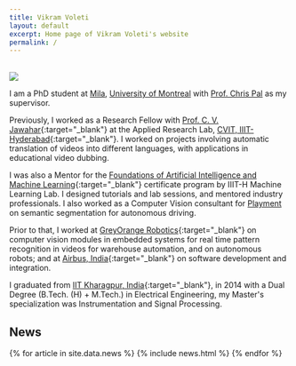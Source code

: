 ```yaml
---
title: Vikram Voleti
layout: default
excerpt: Home page of Vikram Voleti's website
permalink: /
---
```


<br/>

<img class="profile-picture" src="{{site.url}}{{site.baseurl}}/images/profile-picture/profile_picture.jpg">

I am a PhD student at <a href="https://mila.quebec/en/">Mila</a>, <a href="https://diro.umontreal.ca/">University of Montreal</a> with <a href="https://mila.quebec/en/person/pal-christopher/">Prof. Chris Pal</a> as my supervisor.

Previously, I worked as a Research Fellow with [Prof. C. V. Jawahar](https://faculty.iiit.ac.in/~jawahar/){:target="_blank"} at the Applied Research Lab, [CVIT, IIIT-Hyderabad](https://cvit.iiit.ac.in){:target="_blank"}. I worked on projects involving automatic translation of videos into different languages, with applications in educational video dubbing.

I was also a Mentor for the [Foundations of Artificial Intelligence and Machine Learning](https://www.talentsprint.com/aiml.dpl){:target="_blank"} certificate program by IIIT-H Machine Learning Lab. I designed tutorials and lab sessions, and mentored industry professionals. I also worked as a Computer Vision consultant for <a href="https://playment.io">Playment</a> on semantic segmentation for autonomous driving.

Prior to that, I worked at [GreyOrange Robotics](http://www.greyorange.com/){:target="_blank"} on computer vision modules in embedded systems for real time pattern recognition in videos for warehouse automation, and on autonomous robots; and at [Airbus, India](http://www.airbus.com/){:target="_blank"} on software development and integration.

I graduated from [IIT Kharagpur, India](http://www.iitkgp.ac.in/){:target="_blank"}, in 2014 with a Dual Degree (B.Tech. (H) + M.Tech.) in Electrical Engineering, my Master's specialization was Instrumentation and Signal Processing.

## News

<table>
{% for article in site.data.news %}
<tr>
{% include news.html %}
</tr>
{% endfor %}
</table>

